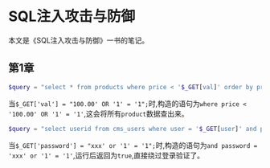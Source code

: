 # SQL注入攻击与防御

本文是《SQL注入攻击与防御》一书的笔记。

## 第1章

```php
$query = "select * from products where price < '$_GET[val]' order by product_description";
```

当`$_GET['val'] = "100.00' OR '1' = '1";`时,构造的语句为`where price < '100.00' OR '1' = '1'`,这会将所有`product`数据查出来。

```php
$query = "select userid from cms_users where user = '$_GET[user]' and password = '$_GET[password]'";
```

当`$_GET['password'] = "xxx' or '1' = '1";`时,构造的语句为`and password = 'xxx' or '1' = '1'`,运行后返回为`true`,直接绕过登录验证了。